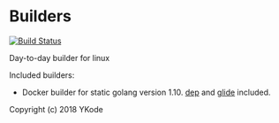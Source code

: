 # Builders

[![Build Status](https://travis-ci.org/ykode/builders.svg?branch=master)](https://travis-ci.org/ykode/builders)

Day-to-day builder for linux

Included builders:

- Docker builder for static golang version 1.10. [dep](https://github.com/golang/dep) and [glide](https://glide.sh) 
  included.

Copyright (c) 2018 YKode
